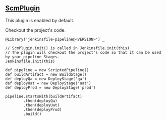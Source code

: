 ## [ScmPlugin](../src/ScmPlugin.groovy)

This plugin is enabled by default.

Checkout the project's code.

```
@Library('jenkinsfile-pipeline@<VERSION>') _

// ScmPlugin.init() is called in Jenkinsfile.init(this)
// The plugin will checkout the project's code so that it can be used by your pipeline Stages.
Jenkinsfile.init(this)

def pipeline = new ScriptedPipeline()
def buildArtifact = new BuildStage()
def deployQa = new DeployStage('qa')
def deployUat = new DeployStage('uat')
def deployProd = new DeployStage('prod')

pipeline.startsWith(buildArtifact)
        .then(deployQa)
        .then(deployUat)
        .then(deployProd)
        .build()
```

